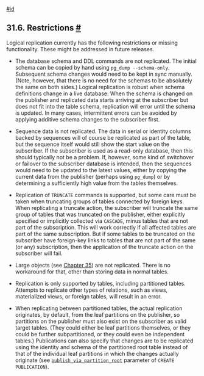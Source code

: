 [#id](#LOGICAL-REPLICATION-RESTRICTIONS)

## 31.6. Restrictions [#](#LOGICAL-REPLICATION-RESTRICTIONS)

Logical replication currently has the following restrictions or missing functionality. These might be addressed in future releases.

- The database schema and DDL commands are not replicated. The initial schema can be copied by hand using `pg_dump --schema-only`. Subsequent schema changes would need to be kept in sync manually. (Note, however, that there is no need for the schemas to be absolutely the same on both sides.) Logical replication is robust when schema definitions change in a live database: When the schema is changed on the publisher and replicated data starts arriving at the subscriber but does not fit into the table schema, replication will error until the schema is updated. In many cases, intermittent errors can be avoided by applying additive schema changes to the subscriber first.

- Sequence data is not replicated. The data in serial or identity columns backed by sequences will of course be replicated as part of the table, but the sequence itself would still show the start value on the subscriber. If the subscriber is used as a read-only database, then this should typically not be a problem. If, however, some kind of switchover or failover to the subscriber database is intended, then the sequences would need to be updated to the latest values, either by copying the current data from the publisher (perhaps using `pg_dump`) or by determining a sufficiently high value from the tables themselves.

- Replication of `TRUNCATE` commands is supported, but some care must be taken when truncating groups of tables connected by foreign keys. When replicating a truncate action, the subscriber will truncate the same group of tables that was truncated on the publisher, either explicitly specified or implicitly collected via `CASCADE`, minus tables that are not part of the subscription. This will work correctly if all affected tables are part of the same subscription. But if some tables to be truncated on the subscriber have foreign-key links to tables that are not part of the same (or any) subscription, then the application of the truncate action on the subscriber will fail.

- Large objects (see [Chapter 35](largeobjects)) are not replicated. There is no workaround for that, other than storing data in normal tables.

- Replication is only supported by tables, including partitioned tables. Attempts to replicate other types of relations, such as views, materialized views, or foreign tables, will result in an error.

- When replicating between partitioned tables, the actual replication originates, by default, from the leaf partitions on the publisher, so partitions on the publisher must also exist on the subscriber as valid target tables. (They could either be leaf partitions themselves, or they could be further subpartitioned, or they could even be independent tables.) Publications can also specify that changes are to be replicated using the identity and schema of the partitioned root table instead of that of the individual leaf partitions in which the changes actually originate (see [`publish_via_partition_root`](sql-createpublication#SQL-CREATEPUBLICATION-WITH-PUBLISH-VIA-PARTITION-ROOT) parameter of `CREATE PUBLICATION`).
